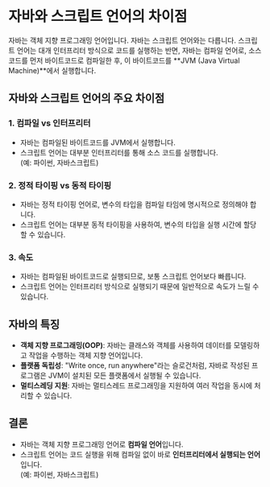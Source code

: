 # 자바와 스크립트 언어의 차이점

자바는 객체 지향 프로그래밍 언어입니다. 자바는 스크립트 언어와는 다릅니다. 스크립트 언어는 대개 인터프리터 방식으로 코드를 실행하는 반면, 자바는 컴파일 언어로, 소스 코드를 먼저 바이트코드로 컴파일한 후, 이 바이트코드를 **JVM (Java Virtual Machine)**에서 실행합니다.

## 자바와 스크립트 언어의 주요 차이점

### 1. **컴파일 vs 인터프리터**

- 자바는 컴파일된 바이트코드를 JVM에서 실행합니다.
- 스크립트 언어는 대부분 인터프리터를 통해 소스 코드를 실행합니다.  
  (예: 파이썬, 자바스크립트)

### 2. **정적 타이핑 vs 동적 타이핑**

- 자바는 정적 타이핑 언어로, 변수의 타입을 컴파일 타임에 명시적으로 정의해야 합니다.
- 스크립트 언어는 대부분 동적 타이핑을 사용하여, 변수의 타입을 실행 시간에 할당할 수 있습니다.

### 3. **속도**

- 자바는 컴파일된 바이트코드로 실행되므로, 보통 스크립트 언어보다 빠릅니다.
- 스크립트 언어는 인터프리터 방식으로 실행되기 때문에 일반적으로 속도가 느릴 수 있습니다.

## 자바의 특징

- **객체 지향 프로그래밍(OOP)**: 자바는 클래스와 객체를 사용하여 데이터를 모델링하고 작업을 수행하는 객체 지향 언어입니다.
- **플랫폼 독립성**: "Write once, run anywhere"라는 슬로건처럼, 자바로 작성된 프로그램은 JVM이 설치된 모든 플랫폼에서 실행될 수 있습니다.
- **멀티스레딩 지원**: 자바는 멀티스레드 프로그래밍을 지원하여 여러 작업을 동시에 처리할 수 있습니다.

## 결론

- 자바는 객체 지향 프로그래밍 언어로 **컴파일 언어**입니다.
- 스크립트 언어는 코드 실행을 위해 컴파일 없이 바로 **인터프리터에서 실행되는 언어**입니다.  
  (예: 파이썬, 자바스크립트)

